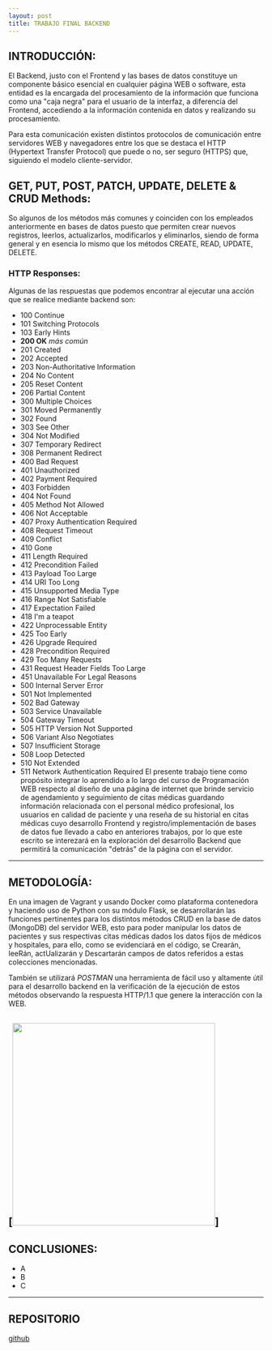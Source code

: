```yaml
---
layout: post
title: TRABAJO FINAL BACKEND
---
```

## INTRODUCCIÓN:
El Backend, justo con el Frontend y las bases de datos constituye un componente básico esencial en cualquier página WEB o software, esta entidad es la encargada
del procesamiento de la información que funciona como una "caja negra" para el usuario de la interfaz, a diferencia del Frontend, accediendo a la información contenida
en datos y realizando su procesamiento.

Para esta comunicación existen distintos protocolos de comunicación entre servidores WEB y navegadores entre los que se destaca el HTTP (Hypertext Transfer Protocol) que puede o no, ser seguro (HTTPS) que, siguiendo el modelo cliente-servidor.

## GET, PUT, POST, PATCH, UPDATE, DELETE & CRUD Methods:

So algunos de los métodos más comunes y coinciden con los empleados anteriormente en bases de datos puesto que permiten crear nuevos registros, leerlos, actualizarlos, modificarlos y eliminarlos, siendo de forma general y en esencia lo mismo que los métodos CREATE, READ, UPDATE, DELETE.

### HTTP Responses:
Algunas de las respuestas que podemos encontrar al ejecutar una acción que se realice mediante backend son:
- 100 Continue
- 101 Switching Protocols
- 103 Early Hints
- **200 OK** *más común*
- 201 Created
- 202 Accepted
- 203 Non-Authoritative Information
- 204 No Content
- 205 Reset Content
- 206 Partial Content
- 300 Multiple Choices
- 301 Moved Permanently
- 302 Found
- 303 See Other
- 304 Not Modified
- 307 Temporary Redirect
- 308 Permanent Redirect
- 400 Bad Request
- 401 Unauthorized
- 402 Payment Required
- 403 Forbidden
- 404 Not Found
- 405 Method Not Allowed
- 406 Not Acceptable
- 407 Proxy Authentication Required
- 408 Request Timeout
- 409 Conflict
- 410 Gone
- 411 Length Required
- 412 Precondition Failed
- 413 Payload Too Large
- 414 URI Too Long
- 415 Unsupported Media Type
- 416 Range Not Satisfiable
- 417 Expectation Failed
- 418 I'm a teapot
- 422 Unprocessable Entity
- 425 Too Early
- 426 Upgrade Required
- 428 Precondition Required
- 429 Too Many Requests
- 431 Request Header Fields Too Large
- 451 Unavailable For Legal Reasons
- 500 Internal Server Error
- 501 Not Implemented
- 502 Bad Gateway
- 503 Service Unavailable
- 504 Gateway Timeout
- 505 HTTP Version Not Supported
- 506 Variant Also Negotiates
- 507 Insufficient Storage
- 508 Loop Detected
- 510 Not Extended
- 511 Network Authentication Required
El presente trabajo tiene como propósito integrar lo aprendido a lo largo del curso de Programación WEB respecto al diseño de una página de internet que brinde servicio de agendamiento y seguimiento de citas médicas guardando información relacionada con el personal médico profesional, los usuarios en calidad de paciente y una reseña de su historial en citas médicas cuyo desarrollo Frontend y registro/implementación de bases de datos fue llevado a cabo en anteriores trabajos, por lo que este escrito se interezará en la exploración del desarrollo Backend que permitirá la comunicación "detrás" de la página con el servidor.
---------------------------------------
## METODOLOGÍA:
En una imagen de Vagrant y usando Docker como plataforma contenedora y haciendo uso de Python con su módulo Flask, se desarrollarán las funciones pertinentes para los distintos métodos CRUD en la base de datos (MongoDB) del servidor WEB, esto para poder manipular los datos de pacientes y sus respectivas citas médicas dados los datos fijos de médicos y hospitales, para ello, como se evidenciará en el código, se Crearán, leeRán, actUalizarán y Descartarán campos de datos referidos a estas colecciones mencionadas.

También se utilizará *POSTMAN* una herramienta de fácil uso y altamente útil para el desarrollo backend en la verificación de la ejecución de estos métodos observando la respuesta HTTP/1.1 que genere la interacción con la WEB.


[<img src="{{ site.baseurl }}/images/createpaciente.jpeg" style="width: 400px;"/>]
---------------------------------------
## CONCLUSIONES:
- A
- B
- C


---------------------------------------
## REPOSITORIO
[github](/site)
